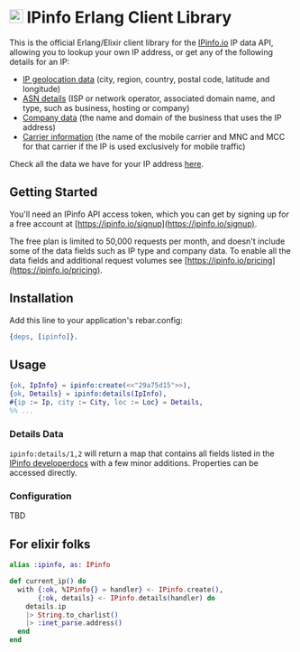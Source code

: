 # [<img src="https://ipinfo.io/static/ipinfo-small.svg" alt="IPinfo" width="24"/>](https://ipinfo.io/) IPinfo Erlang Client Library

This is the official Erlang/Elixir client library for the [IPinfo.io](https://ipinfo.io) IP data API, allowing you to lookup your own IP address, or get any of the following details for an IP:

- [IP geolocation data](https://ipinfo.io/ip-geolocation-api) (city, region, country, postal code, latitude and longitude)
- [ASN details](https://ipinfo.io/asn-api) (ISP or network operator, associated domain name, and type, such as business, hosting or company)
- [Company data](https://ipinfo.io/ip-company-api) (the name and domain of the business that uses the IP address)
- [Carrier information](https://ipinfo.io/ip-carrier-api) (the name of the mobile carrier and MNC and MCC for that carrier if the IP is used exclusively for mobile traffic)

Check all the data we have for your IP address [here](https://ipinfo.io/what-is-my-ip).

## Getting Started

You'll need an IPinfo API access token, which you can get by signing up for a free account at [https://ipinfo.io/signup](https://ipinfo.io/signup).

The free plan is limited to 50,000 requests per month, and doesn't include some of the data fields such as IP type and company data. To enable all the data fields and additional request volumes see [https://ipinfo.io/pricing](https://ipinfo.io/pricing).

## Installation

Add this line to your application's rebar.config:

```erlang
{deps, [ipinfo]}.
```

## Usage

```erlang
{ok, IpInfo} = ipinfo:create(<<"29a75d15">>),
{ok, Details} = ipinfo:details(IpInfo),
#{ip := Ip, city := City, loc := Loc} = Details,
%% ...
```

### Details Data

`ipinfo:details/1,2` will return a map that contains all fields
listed in the [IPinfo developerdocs](https://ipinfo.io/developers/responses#full-response)
with a few minor additions. Properties can be accessed directly.

### Configuration

TBD

## For elixir folks

```elixir
alias :ipinfo, as: IPinfo

def current_ip() do
  with {:ok, %IPinfo{} = handler} <- IPinfo.create(),
       {:ok, details} <- IPinfo.details(handler) do
    details.ip
    |> String.to_charlist()
    |> :inet_parse.address()
  end
end
```
